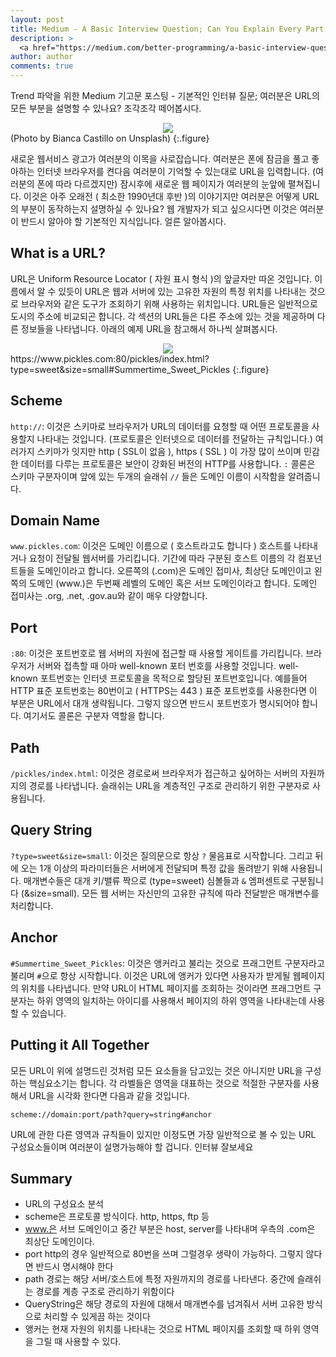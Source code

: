 ```yaml
---
layout: post
title: Medium - A Basic Interview Question; Can You Explain Every Part of a URL?
description: >
  <a href="https://medium.com/better-programming/a-basic-interview-question-can-you-explain-every-part-of-a-url-41fec140f80d"> 원문 - Andrew Koenig-Bautista</a>
author: author
comments: true
---
```


Trend 파악을 위한 Medium 기고문 포스팅 - 기본적인 인터뷰 질문; 여러분은 URL의 모든 부분을 설명할 수 있나요? 조각조각 떼어봅시다.


<center>
<img src="https://miro.medium.com/max/6016/1*sLYv3oUfuj6ylM78Rijxiw.jpeg"/>
</center>
(Photo by Bianca Castillo on Unsplash)
{:.figure}

새로운 웹서비스 광고가 여러분의 이목을 사로잡습니다. 여러분은 폰에 잠금을 풀고 좋아하는 인터넷 브라우저를 켠다음 여러분이 기억할 수 있는대로 URL을 입력합니다. (여러분의 폰에 따라 다르겠지만) 잠시후에 새로운 웹 페이지가 여러분의 눈앞에 펼쳐집니다. 이것은 아주 오래전 ( 최소한 1990년대 후반 )의 이야기지만 여러분은 어떻게 URL의 부분이 동작하는지 설명하실 수 있나요? 웹 개발자가 되고 싶으시다면 이것은 여러분이 반드시 알아야 할 기본적인 지식입니다. 얼른 알아봅시다.

## What is a URL?

URL은 Uniform Resource Locator ( 자원 표시 형식 )의 앞글자만 따온 것입니다. 이름에서 알 수 있듯이 URL은 웹과 서버에 있는 고유한 자원의 특정 위치를 나타내는 것으로 브라우저와 같은 도구가 조회하기 위해 사용하는 위치입니다. URL들은 일반적으로 도시의 주소에 비교되곤 합니다. 각 섹션의 URL들은 다른 주소에 있는 것을 제공하며 다른 정보들을 나타냅니다. 아래의 예제 URL을 참고해서 하나씩 살펴봅시다.

<center>
<img src="https://miro.medium.com/max/1488/1*HneNoD9BMP90pBU2MBXM4A.png"/>
</center>
https://www.pickles.com:80/pickles/index.html?type=sweet&size=small#Summertime_Sweet_Pickles
{:.figure}

## Scheme

`http://`: 이것은 스키마로 브라우저가 URL의 데이터를 요청할 때 어떤 프로토콜을 사용할지 나타내는 것입니다. (프로토콜은 인터넷으로 데이터를 전달하는 규칙입니다.) 여러가지 스키마가 잇지만 http ( SSL이 없음 ), https ( SSL ) 이 가장 많이 쓰이며 민감한 데이터를 다루는 프로토콜은 보안이 강화된 버전의 HTTP를 사용합니다. `:` 콜론은 스키마 구분자이며 앞에 있는 두개의 슬래쉬 `//` 들은 도메인 이름이 시작함을 알려줍니다.

## Domain Name

`www.pickles.com`: 이것은 도메인 이름으로 ( 호스트라고도 합니다 ) 호스트를 나타내거나 요청이 전달될 웹서버를 가리킵니다. 기간에 따라 구분된 호스트 이름의 각 컴포넌트들을 도메인이라고 합니다. 오른쪽의 (.com)은 도메인 접미사, 최상단 도메인이고 왼쪽의 도메인 (www.)은 두번째 레벨의 도메인 혹은 서브 도메인이라고 합니다. 도메인 접미사는 .org, .net, .gov.au와 같이 매우 다양합니다.

## Port

`:80`: 이것은 포트번호로 웹 서버의 자원에 접근할 때 사용할 게이트를 가리킵니다. 브라우저가 서버와 접촉할 때 아마  well-known 포터 번호를 사용할 것입니다. well-known 포트번호는 인터넷 프로토콜을 목적으로 할당된 포트번호입니다. 예를들어 HTTP 표준 포트번호는 80번이고 ( HTTPS는 443 ) 표준 포트번호를 사용한다면 이 부분은 URL에서 대개 생략됩니다. 그렇지 않으면 반드시 포트번호가 명시되어야 합니다. 여기서도 콜론은 구분자 역할을 합니다.

## Path

`/pickles/index.html`: 이것은 경로로써 브라우저가 접근하고 싶어하는 서버의 자원까지의 경로를 나타냅니다. 슬래쉬는 URL을 계층적인 구조로 관리하기 위한 구분자로 사용됩니다.

## Query String

`?type=sweet&size=small`: 이것은 질의문으로 항상 `?` 물음표로 시작합니다. 그리고 뒤에 오는 1개 이상의 파라미터들은 서버에게 전달되며 특정 값을 돌려받기 위해 사용됩니다. 매개변수들은 대개 키/밸류 짝으로 (type=sweet) 심볼들과 `&` 엠퍼센트로 구분됩니다 (&size=small). 모든 웹 서버는 자신만의 고유한 규칙에 따라 전달받은 매개변수를 처리합니다.

## Anchor

`#Summertime_Sweet_Pickles`: 이것은 앵커라고 불리는 것으로 프래그먼트 구분자라고 불리며 `#`으로 항상 시작합니다. 이것은 URL에 앵커가 있다면 사용자가 받게될 웹페이지의 위치를 나타냅니다. 만약 URL이 HTML 페이지를 조회하는 것이라면 프래그먼트 구분자는 하위 영역의 일치하는 아이디를 사용해서 페이지의 하위 영역을 나타내는데 사용할 수 있습니다.

## Putting it All Together

모든 URL이 위에 설명드린 것처럼 모든 요소들을 담고있는 것은 아니지만 URL을 구성하는 핵심요소기는 합니다. 각 라벨들은 영역을 대표하는 것으로 적절한 구분자를 사용해서 URL을 시각화 한다면 다음과 같을 것입니다.

`scheme://domain:port/path?query=string#anchor`

URL에 관한 다른 영역과 규칙들이 있지만 이정도면 가장 일반적으로 볼 수 있는 URL 구성요소들이며 여러분이 설명가능해야 할 겁니다. 인터뷰 잘보세요

## Summary
* URL의 구성요소 분석
* scheme은 프로토콜 방식이다. http, https, ftp 등
* www.은 서브 도메인이고 중간 부분은 host, server를 나타내며 우측의 .com은 최상단 도메인이다.
* port http의 경우 일반적으로 80번을 쓰며 그럴경우 생략이 가능하다. 그렇지 않다면 반드시 명시해야 한다
* path 경로는 해당 서버/호스트에 특정 자원까지의 경로를 나타낸다. 중간에 슬래쉬는 경로를 계층 구조로 관리하기 위함이다
* QueryString은 해당 경로의 자원에 대해서 매개변수를 넘겨줘서 서버 고유한 방식으로 처리할 수 있게끔 하는 것이다
* 앵커는 현재 자원의 위치를 나타내는 것으로 HTML 페이지를 조회할 때 하위 영역을 그릴 때 사용할 수 있다.
